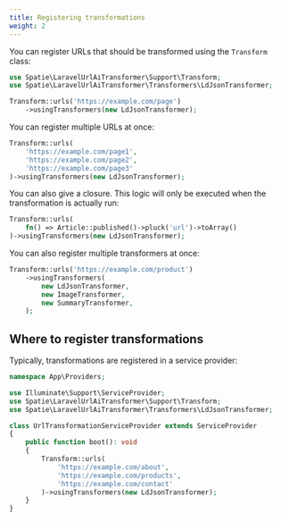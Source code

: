 ```yaml
---
title: Registering transformations
weight: 2
---
```


You can register URLs that should be transformed using the `Transform` class:

```php
use Spatie\LaravelUrlAiTransformer\Support\Transform;
use Spatie\LaravelUrlAiTransformer\Transformers\LdJsonTransformer;

Transform::urls('https://example.com/page')
    ->usingTransformers(new LdJsonTransformer);
```

You can register multiple URLs at once:

```php
Transform::urls(
    'https://example.com/page1',
    'https://example.com/page2',
    'https://example.com/page3'
)->usingTransformers(new LdJsonTransformer);
```

You can also give a closure. This logic will only be executed when the transformation is actually run:

```php
Transform::urls(
    fn() => Article::published()->pluck('url')->toArray()
)->usingTransformers(new LdJsonTransformer);
```

You can also register multiple transformers at once:

```php
Transform::urls('https://example.com/product')
    ->usingTransformers(
        new LdJsonTransformer,
        new ImageTransformer,
        new SummaryTransformer,
    );
```

## Where to register transformations

Typically, transformations are registered in a service provider:

```php
namespace App\Providers;

use Illuminate\Support\ServiceProvider;
use Spatie\LaravelUrlAiTransformer\Support\Transform;
use Spatie\LaravelUrlAiTransformer\Transformers\LdJsonTransformer;

class UrlTransformationServiceProvider extends ServiceProvider
{
    public function boot(): void
    {
        Transform::urls(
            'https://example.com/about',
            'https://example.com/products',
            'https://example.com/contact'
        )->usingTransformers(new LdJsonTransformer);
    }
}
```
